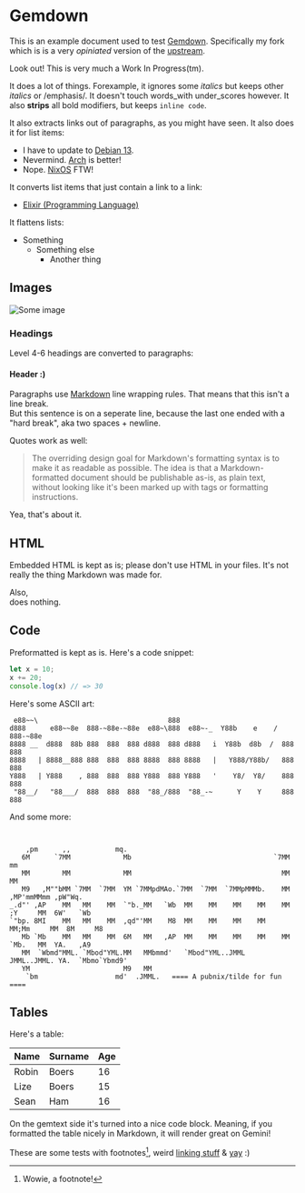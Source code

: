 # Gemdown

This is an example document used to test [Gemdown](https://git.dupunkto.org/~robin/libre0b11/gemdown). Specifically my fork which is is a very *opiniated* version of the [upstream](https://github.com/audiodude/gemdown).

Look out! This is very much a Work In Progress(tm).

It does a lot of things. Forexample, it ignores some _italics_ but keeps other *italics* or /emphasis/. It doesn't touch words_with under_scores however. It also **strips** all bold modifiers, but keeps `inline code`.

It also extracts links out of paragraphs, as you might have seen. It also does it for list items:

- I have to update to [Debian 13](https://debian.org).
- Nevermind. [Arch](https://archlinux.org) is better!
- Nope. [NixOS](https://nixorg.org) FTW!

It converts list items that just contain a link to a link:

- [Elixir (Programming Language)](https://elixir-lang.org)

It flattens lists:

- Something
    - Something else
        - Another thing

## Images

![Some image](/image.jpg)

### Headings

Level 4-6 headings are converted to paragraphs:

#### Header :)

Paragraphs use [Markdown](https://daringfireball.net/projects/markdown/) line wrapping rules.
That means that this isn't a line break.  
But this sentence is on a seperate line, because the last one ended with a "hard break", aka two spaces + newline.

Quotes work as well:

> The overriding design goal for Markdown's
> formatting syntax is to make it as readable 
> as possible. The idea is that a
> Markdown-formatted document should be
> publishable as-is, as plain text, without 
> looking like it's been marked up with tags
> or formatting instructions.

Yea, that's about it.

## HTML

<span>Embedded HTML</span> is kept as is; please don't use HTML in your files. 
It's not really the thing Markdown was made for.

Also,<br> does nothing.

## Code

Preformatted is kept as is. Here's a code snippet:

```javascript
let x = 10;
x += 20;
console.log(x) // => 30
```

Here's some ASCII art:

```The word "Gemdown", styled in bold letters.
 e88~~\                                888                                  
d888      e88~~8e  888-~88e-~88e  e88~\888  e88~-_  Y88b    e    / 888-~88e 
8888 __  d888  88b 888  888  888 d888  888 d888   i  Y88b  d8b  /  888  888 
8888   | 8888__888 888  888  888 8888  888 8888   |   Y888/Y88b/   888  888 
Y888   | Y888    , 888  888  888 Y888  888 Y888   '    Y8/  Y8/    888  888 
 "88__/   "88___/  888  888  888  "88_/888  "88_-~      Y    Y     888  888 
```

And some more:

```ASCII art: the word "{du}punkto" using a large font

                                                                                           
    ,pm      ,,           mq.                                                              
   6M      `7MM             Mb                                   `7MM        mm            
   MM        MM             MM                                     MM        MM            
   M9   ,M""bMM `7MM  `7MM  YM `7MMpdMAo.`7MM  `7MM  `7MMpMMMb.    MM  ,MP'mmMMmm ,pW"Wq.  
_.d"' ,AP    MM   MM    MM  `"b._MM   `Wb  MM    MM    MM    MM    MM ;Y     MM  6W'   `Wb 
`"bp. 8MI    MM   MM    MM  ,qd"'MM    M8  MM    MM    MM    MM    MM;Mm     MM  8M     M8 
   Mb `Mb    MM   MM    MM  6M   MM   ,AP  MM    MM    MM    MM    MM `Mb.   MM  YA.   ,A9 
   MM  `Wbmd"MML. `Mbod"YML.MM   MMbmmd'   `Mbod"YML..JMML  JMML..JMML. YA.  `Mbmo`Ybmd9'  
   YM                       M9   MM                                                        
    `bm                   md'  .JMML.   ==== A pubnix/tilde for fun ====                   

```

## Tables

Here's a table:

| Name  | Surname | Age |
|-------|---------|-----|
| Robin | Boers   | 16  |
| Lize  | Boers   | 15  |
| Sean  | Ham     | 16  |

On the gemtext side it's turned into a nice code block. 
Meaning, if you formatted the table nicely in Markdown, it
will render great on Gemini!

These are some tests with footnotes[^1], weird [linking stuff](/fuck-the-regex-doesnt-work) & [yay](/yay) :)

[^1]: Wowie, a footnote!
